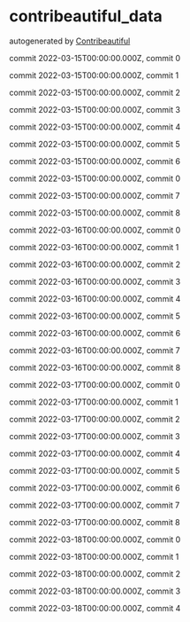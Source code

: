 # contribeautiful_data
autogenerated by [Contribeautiful](https://sethpainter.com/contribeautiful)


commit 2022-03-15T00:00:00.000Z, commit 0

commit 2022-03-15T00:00:00.000Z, commit 1

commit 2022-03-15T00:00:00.000Z, commit 2

commit 2022-03-15T00:00:00.000Z, commit 3

commit 2022-03-15T00:00:00.000Z, commit 4

commit 2022-03-15T00:00:00.000Z, commit 5

commit 2022-03-15T00:00:00.000Z, commit 6

commit 2022-03-15T00:00:00.000Z, commit 0

commit 2022-03-15T00:00:00.000Z, commit 7

commit 2022-03-15T00:00:00.000Z, commit 8

commit 2022-03-16T00:00:00.000Z, commit 0

commit 2022-03-16T00:00:00.000Z, commit 1

commit 2022-03-16T00:00:00.000Z, commit 2

commit 2022-03-16T00:00:00.000Z, commit 3

commit 2022-03-16T00:00:00.000Z, commit 4

commit 2022-03-16T00:00:00.000Z, commit 5

commit 2022-03-16T00:00:00.000Z, commit 6

commit 2022-03-16T00:00:00.000Z, commit 7

commit 2022-03-16T00:00:00.000Z, commit 8

commit 2022-03-17T00:00:00.000Z, commit 0

commit 2022-03-17T00:00:00.000Z, commit 1

commit 2022-03-17T00:00:00.000Z, commit 2

commit 2022-03-17T00:00:00.000Z, commit 3

commit 2022-03-17T00:00:00.000Z, commit 4

commit 2022-03-17T00:00:00.000Z, commit 5

commit 2022-03-17T00:00:00.000Z, commit 6

commit 2022-03-17T00:00:00.000Z, commit 7

commit 2022-03-17T00:00:00.000Z, commit 8

commit 2022-03-18T00:00:00.000Z, commit 0

commit 2022-03-18T00:00:00.000Z, commit 1

commit 2022-03-18T00:00:00.000Z, commit 2

commit 2022-03-18T00:00:00.000Z, commit 3

commit 2022-03-18T00:00:00.000Z, commit 4